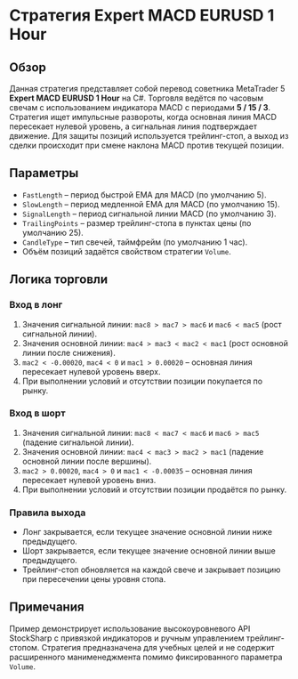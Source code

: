 # Стратегия Expert MACD EURUSD 1 Hour

## Обзор

Данная стратегия представляет собой перевод советника MetaTrader 5 **Expert MACD EURUSD 1 Hour** на C#. Торговля ведётся по часовым свечам с использованием индикатора MACD с периодами **5 / 15 / 3**. Стратегия ищет импульсные развороты, когда основная линия MACD пересекает нулевой уровень, а сигнальная линия подтверждает движение. Для защиты позиций используется трейлинг-стоп, а выход из сделки происходит при смене наклона MACD против текущей позиции.

## Параметры

- `FastLength` – период быстрой EMA для MACD (по умолчанию 5).
- `SlowLength` – период медленной EMA для MACD (по умолчанию 15).
- `SignalLength` – период сигнальной линии MACD (по умолчанию 3).
- `TrailingPoints` – размер трейлинг-стопа в пунктах цены (по умолчанию 25).
- `CandleType` – тип свечей, таймфрейм (по умолчанию 1 час).
- Объём позиций задаётся свойством стратегии `Volume`.

## Логика торговли

### Вход в лонг
1. Значения сигнальной линии: `mac8 > mac7 > mac6` и `mac6 < mac5` (рост сигнальной линии).
2. Значения основной линии: `mac4 > mac3 < mac2 < mac1` (рост основной линии после снижения).
3. `mac2 < -0.00020`, `mac4 < 0` и `mac1 > 0.00020` – основная линия пересекает нулевой уровень вверх.
4. При выполнении условий и отсутствии позиции покупается по рынку.

### Вход в шорт
1. Значения сигнальной линии: `mac8 < mac7 < mac6` и `mac6 > mac5` (падение сигнальной линии).
2. Значения основной линии: `mac4 < mac3 > mac2 > mac1` (падение основной линии после вершины).
3. `mac2 > 0.00020`, `mac4 > 0` и `mac1 < -0.00035` – основная линия пересекает нулевой уровень вниз.
4. При выполнении условий и отсутствии позиции продаётся по рынку.

### Правила выхода
- Лонг закрывается, если текущее значение основной линии ниже предыдущего.
- Шорт закрывается, если текущее значение основной линии выше предыдущего.
- Трейлинг-стоп обновляется на каждой свече и закрывает позицию при пересечении цены уровня стопа.

## Примечания

Пример демонстрирует использование высокоуровневого API StockSharp с привязкой индикаторов и ручным управлением трейлинг-стопом. Стратегия предназначена для учебных целей и не содержит расширенного манименеджмента помимо фиксированного параметра `Volume`.
